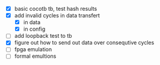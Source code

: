 - [x] basic cocotb tb, test hash results
- [x] add invalid cycles in data transfert
    - [x] in data
    - [x] in config 
- [ ] add loopback test to tb
- [x] figure out how to send out data over consequtive cycles 
- [ ] fpga emulation 
- [ ] formal emultions
